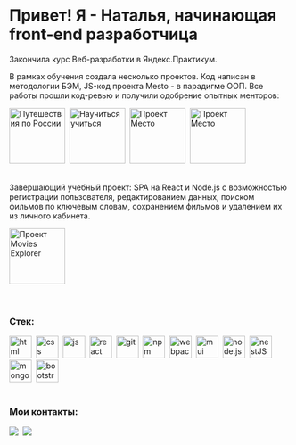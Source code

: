 <div id="header" >
<h1>Привет! Я - Наталья, начинающая front-end разработчица</h1>
</div>


<p>Закончила курс Веб-разработки в Яндекс.Практикум.</p>
<p>В рамках обучения создала несколько проектов. Код написан в методологии БЭМ, JS-код проекта Mesto - в парадигме ООП. Все работы прошли код-ревью и получили одобрение опытных менторов:</p>


<div>
<a href="https://nataliekalinkina.github.io/russian-travel/" target="_blank"><img title="Путешествия по России. Лэндинг с адаптивной вёрсткой" src="https://iili.io/HDR6res.png" height="100" alt="Путешествия по России"></a>&nbsp; 
<a href="https://nataliekalinkina.github.io/how-to-learn/" target="_blank"><img title="Научиться учиться. Лэндинг с CSS-анимацией" src="https://iili.io/HDRg4mx.gif"  height="100" alt="Научиться учиться"></a>&nbsp;
<a href="https://nataliekalinkina.github.io/mesto/" target="_blank"><img title="Проект Mesto. Веб-сервис на JavaScript" src="https://iili.io/HDR6R5u.png" height="100" alt="Проект Место"></a>&nbsp;
<a href="https://github.com/NatalieKalinkina/react-mesto-api-full-gha" target="_blank"><img title="Проект Mesto. SPA на React и Node.js" src="https://iili.io/HDR6R5u.png" height="100" alt="Проект Место"></a>&nbsp;
</div>&nbsp;

<p>Завершающий учебный проект: SPA на React и Node.js с возможностью регистрации пользователя, редактированием данных, поиском фильмов по ключевым словам, сохранением фильмов и удалением их из личного кабинета.</p>
<a href="https://movies-explorer-frontend-3syg.onrender.com/" target="_blank"><img title="Проект Movies Explorer. SPA на React и Node.js" src="https://iili.io/Jaknxwv.jpg" height="100" alt="Проект Movies Explorer"></a>&nbsp;

&nbsp;
<div>
<h3> Стек:</h3>
<img src="https://cdn.jsdelivr.net/gh/devicons/devicon/icons/html5/html5-original.svg" title="html" width="40" height="40"/>&nbsp;
<img src="https://cdn.jsdelivr.net/gh/devicons/devicon/icons/css3/css3-original.svg" title="css" width="40" height="40"/>&nbsp;
<img src="https://cdn.jsdelivr.net/gh/devicons/devicon/icons/javascript/javascript-original.svg" title="js" width="40" height="40"/>&nbsp;
<img src="https://cdn.jsdelivr.net/gh/devicons/devicon/icons/react/react-original.svg" title="react" width="40" height="40"/>&nbsp;
<img src="https://cdn.jsdelivr.net/gh/devicons/devicon/icons/git/git-original.svg" title="git" width="40" height="40"/>&nbsp;
<img src="https://cdn.jsdelivr.net/gh/devicons/devicon/icons/npm/npm-original-wordmark.svg" title="npm" width="40" height="40"/>&nbsp;
<img src="https://cdn.jsdelivr.net/gh/devicons/devicon/icons/webpack/webpack-original.svg" title="webpack" width="40" height="40"/>&nbsp;
  <img src="https://cdn.jsdelivr.net/gh/devicons/devicon@latest/icons/materialui/materialui-original.svg" title="mui" width="40" height="40"/>&nbsp;
<img src="https://cdn.jsdelivr.net/gh/devicons/devicon/icons/nodejs/nodejs-original.svg" title="node.js" width="40" height="40"/>&nbsp;
<img src="https://cdn.jsdelivr.net/gh/devicons/devicon@latest/icons/nestjs/nestjs-original.svg" title="nestJS" width="40" height="40"/>&nbsp;
<img src="https://cdn.jsdelivr.net/gh/devicons/devicon/icons/mongodb/mongodb-original.svg" title="mongoDB" width="40" height="40"/>&nbsp;
<img src="https://cdn.jsdelivr.net/gh/devicons/devicon/icons/bootstrap/bootstrap-original.svg" title="bootstrap" width="40" height="40"/>&nbsp;
</div>
&nbsp;
<div>
  <h3>Мои контакты:</h3>
    <a href="mailto:nataliekalinkina@gmail.com"><img src="https://img.shields.io/badge/Gmail-D14836?style=for-the-badge&logo=gmail&logoColor=white"></a>&nbsp;
    <a href="https://t.me/mss_nataly"><img src="https://img.shields.io/badge/Telegram-2CA5E0?style=for-the-badge&logo=telegram&logoColor=white"></a>&nbsp;
</div>


